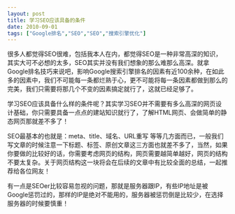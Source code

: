 ```yaml
---
layout: post
title: 学习SEO应该具备的条件		
date: 2010-09-01
tags: ["Google排名","SEO","SEO","搜索引擎优化"]
---
```


很多人都觉得SEO很难，包括我本人在内，都觉得SEO是一种非常高深的知识，其实大可不必想的太多，SEO其实并没有我们想象的那么难那么高深。就拿Google排名技巧来说吧，影响Google搜索引擎排名的因素有近100余种，在如此多的因素中，我们不可能每一条都烂熟于心，更不可能将每一条因素都做到那么的完美，我们只需要将那几个不变的因素搞定就行了，这就已经足够了。

学习SEO应该具备什么样的条件呢？其实学习SEO并不需要有多么高深的网页设计基础，你只需要具备一点点的建站知识就行了，了解HTML网页、会做简单的静态网页那就差不多了！

SEO最基本的也就是：meta、title、域名、URL重写 等等几方面而已，一般我们写文章的时候注意一下标题、标签、原创文章这三方面也就差不多了，当然，如果你要做的比较好的话，你需要考虑网页的结构，网页需要越简单越好，网页的结构不要太复杂。关于网页结构这一块将会在后续的文章中有比较全面的总结，一起推荐给各位网友！

有一点是SEOer比较容易忽视的问题，那就是服务器跟IP，有些IP地址是被Google惩罚过的，那样的IP是绝对不能用的，服务器被惩罚倒是比较少，在选择服务器的时候要慎重！		